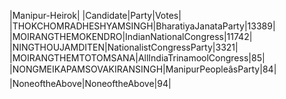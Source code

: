 
|Manipur-Heirok|
|Candidate|Party|Votes|
|THOKCHOMRADHESHYAMSINGH|BharatiyaJanataParty|13389|
|MOIRANGTHEMOKENDRO|IndianNationalCongress|11742|
|NINGTHOUJAMDITEN|NationalistCongressParty|3321|
|MOIRANGTHEMTOTOMSANA|AllIndiaTrinamoolCongress|85|
|NONGMEIKAPAMSOVAKIRANSINGH|ManipurPeopleâsParty|84|
|NoneoftheAbove|NoneoftheAbove|94|
